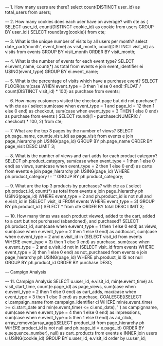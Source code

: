 -- 1. How many users are there?
select count(DISTINCT user_id) as total_users from users;

-- 2. How many cookies does each user have on average?
with cte as (
    SELECT user_id, count(DISTINCT cookie_id) as cookie from users GROUP BY user_id
)
SELECT round(avg(cookie)) from cte;

-- 3. What is the unique number of visits by all users per month?
select date_part('month', event_time) as visit_month, count(DISTINCT visit_id) as visits
from events GROUP BY visit_month ORDER BY visit_month;

-- 4. What is the number of events for each event type?
SELECT ei.event_name, count(*) as total
from events e join event_identifier ei USING(event_type) GROUP BY ei.event_name;

-- 5. What is the percentage of visits which have a purchase event?
SELECT FLOOR(sum(case WHEN event_type = 3 then 1 else 0 end)::FLOAT / count(DISTINCT visit_id) * 100) as purchase from events;

-- 6. How many customers visited the checkout page but did not purchase?
with cte as (
    select sum(case when event_type = 1 and page_id = 12 then 1 else 0 end) as checkout,
    sum(case when event_type = 3 THEN 1 else 0 end) as purchase from events
)
SELECT round((1 - purchase::NUMERIC / checkout) * 100, 2) from cte;

-- 7. What are the top 3 pages by the number of views?
SELECT ph.page_name, count(e.visit_id) as page_visit from 
events e join page_hierarchy ph USING(page_id) GROUP BY ph.page_name ORDER BY page_visit DESC LIMIT 3;

-- 8. What is the number of views and cart adds for each product category?
SELECT ph.product_category,
sum(case when event_type = 1 then 1 else 0 end) as views,
sum(case when event_type = 2 then 1 else 0 end) as carts
from events e join page_hierarchy ph USING(page_id) WHERE ph.product_category != '' GROUP BY ph.product_category;

-- 9. What are the top 3 products by purchases?
with cte as (
    select ph.product_id, count(*) as total from events e join page_hierarchy ph USING(page_id) WHERE event_type = 2 and ph.product_id is not null and e.visit_id in (SELECT visit_id FROM events WHERE event_type = 3) 
    GROUP BY ph.product_id
)
SELECT * from cte ORDER BY total DESC LIMIT 3;

-- 10. How many times was each product viewed, added to the cart, added to a cart but not purchased (abandoned), and purchased?
SELECT ph.product_id,
sum(case when e.event_type = 1 then 1 else 0 end) as views,
sum(case when e.event_type = 2 then 1 else 0 end) as addtocart,
sum(case when e.event_type = 2 and e.visit_id in (SELECT visit_id from events WHERE event_type = 3) then 1 else 0 end) as purchase,
sum(case when e.event_type = 2 and e.visit_id not in (SELECT visit_id from events WHERE event_type = 3) then 1 else 0 end) as not_purchased
from events e join page_hierarchy ph USING(page_id) WHERE ph.product_id IS not null
GROUP BY ph.product_id ORDER BY purchase DESC;

-- Campign Analysis

-- 11. Campign Analysis
SELECT u.user_id, e.visit_id, min(e.event_time) as visit_start_time,
count(e.page_id) as page_views,
sum(case when e.event_type = 2 then 1 else 0 end) as cart_adds,
max(case when event_type = 3 then 1 else 0 end) as purchase,
COALESCE((SELECT ci.campaign_name from campaign_identifier ci WHERE min(e.event_time) >= ci.start_date and min(e.event_time) <= ci.end_date), '') as campignname,
sum(case when e.event_type = 4 then 1 else 0 end) as impressions,
sum(case when e.event_type = 5 then 1 else 0 end) as ad_click,
array_remove(array_agg((SELECT product_id from page_hierarchy ph WHERE product_id is not null and ph.page_id = e.page_id) ORDER BY e.sequence_number), null) as cart_products
from events e INNER join users u USING(cookie_id)
GROUP BY u.user_id, e.visit_id
order by u.user_id;

